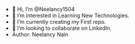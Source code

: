 - 👋 Hi, I’m @Neelancy1504
- 👀 I’m interested in Learning New Technologies.
- 🌱 I’m currently creating my First repo.
- 💞️ I’m looking to collaborate on LinkedIn.
- Author: Neelancy Nain

<!---
Neelancy1504/Neelancy1504 is a ✨ special ✨ repository because its `README.md` (this file) appears on your GitHub profile.
You can click the Preview link to take a look at your changes.
--->
